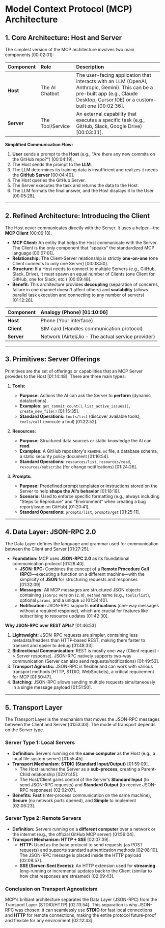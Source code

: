 # Model Context Protocol (MCP) Architecture 

## 1. Core Architecture: Host and Server

The simplest version of the MCP architecture involves two main components [00:02:01]:

| Component | Role | Description |
| :--- | :--- | :--- |
| **Host** | The AI Chatbot | The user-facing application that interacts with an LLM (OpenAI, Anthropic, Gemini). This can be a pre-built app (e.g., Claude Desktop, Cursor IDE) or a custom-built one [00:02:36]. |
| **Server** | The Tool/Service | An external capability that executes a specific task (e.g., GitHub, Slack, Google Drive) [00:03:31]. |

**Simplified Communication Flow:**
1.  **User** sends a prompt to the **Host** (e.g., "Are there any new commits on the GitHub repo?") [00:04:19].
2.  The Host sends the prompt to the **LLM**.
3.  The LLM determines its training data is insufficient and realizes it needs the **GitHub Server** [00:04:40].
4.  The Host queries the GitHub Server.
5.  The Server executes the task and returns the data to the Host.
6.  The LLM formats the final answer, and the Host displays it to the User [00:05:28].

---

## 2. Refined Architecture: Introducing the Client

The Host never communicates directly with the Server. It uses a helper—the **MCP Client** [00:06:18].

* **MCP Client:** An entity that helps the Host communicate with the Server. The Client is the only component that "speaks" the standardized MCP language [00:07:01].
* **Relationship:** The Client-Server relationship is strictly **one-on-one** (one Client connects to only one Server) [00:08:50].
* **Structure:** If a Host needs to connect to multiple Servers (e.g., GitHub, Slack, Drive), it must spawn an equal number of Clients (one Client for GitHub, one for Slack, etc.) [00:09:48].
* **Benefit:** This architecture provides **decoupling** (separation of concerns, failure in one channel doesn't affect others) and **scalability** (allows parallel task execution and connecting to any number of servers) [01:12:26].

| Component | Analogy (Phone) [01:10:06] |
| :--- | :--- |
| **Host** | Phone (Your interface) |
| **Client** | SIM card (Handles communication protocol) |
| **Server** | Network (Airtel/Jio - The actual service provider) |

---

## 3. Primitives: Server Offerings

Primitives are the set of offerings or capabilities that an MCP Server provides to the Host [01:14:48]. There are three main types:

1.  **Tools:**
    * **Purpose:** Actions the AI can ask the Server to **perform** (dynamic data/actions).
    * **Examples:** `get_commit_count()`, `list_active_issues()`, `create_new_file()` [01:15:35].
    * **Standard Operations:** `tools/list` (discover available tools), `tools/call` (execute a tool) [01:22:52].

2.  **Resources:**
    * **Purpose:** Structured data sources or static knowledge the AI can **read**.
    * **Examples:** A GitHub repository's `README.md` file, a database schema, a static security policy document [01:16:54].
    * **Standard Operations:** `resources/list`, `resources/read`, `resources/subscribe` (for change notifications) [01:24:26].

3.  **Prompts:**
    * **Purpose:** Predefined prompt templates or instructions stored on the Server to help **shape the AI's behavior** [01:18:16].
    * **Scenario:** Used to enforce specific formatting (e.g., always including "Steps to Reproduce" and "Environment" when creating a bug report/issue on GitHub) [01:20:41].
    * **Standard Operations:** `prompts/list`, `prompts/get` [01:25:11].

---

## 4. Data Layer: JSON-RPC 2.0

The Data Layer defines the language and grammar used for communication between the Client and Server [01:27:25].

* **Foundation:** MCP uses **JSON-RPC 2.0** as its foundational communication protocol [01:28:40].
    * **JSON-RPC:** Combines the concept of a **Remote Procedure Call (RPC)**—executing a function on a different machine—with the simplicity of **JSON** for structuring requests and responses [01:32:09].
    * **Messages:** All MCP messages are structured JSON objects containing `jsonrpc` version (`2.0`), `method` name (e.g., `tools/list`), optional `params`, and a unique `id` [01:34:40].
    * **Notification:** JSON-RPC supports **notifications** (one-way messages without a required response), which are crucial for features like subscribing to resource updates [01:42:30].

**Why JSON-RPC over REST APIs?** [01:46:53]
1.  **Lightweight:** JSON-RPC requests are simpler, containing less metadata/headers than HTTP-based REST, making them faster to transmit and easier to debug [01:48:33].
2.  **Bidirectional Communication:** REST is mostly one-way (Client request -> Server response). JSON-RPC natively supports two-way communication (Server can also send requests/notifications) [01:49:53].
3.  **Transport Agnostic:** JSON-RPC is flexible and can work with various transport methods (HTTP, STDIO, WebSockets), a critical requirement for MCP [01:50:47].
4.  **Batching:** JSON-RPC allows sending multiple requests simultaneously in a single message payload [01:51:50].

---

## 5. Transport Layer

The Transport Layer is the mechanism that moves the JSON-RPC messages between the Client and Server [01:53:33]. The mode of transport depends on the Server type.

### Server Type 1: Local Servers
* **Definition:** Servers running on the **same computer** as the Host (e.g., a local file system server) [01:55:45].
* **Transport Mechanism:** **STDIO (Standard Input/Output)** [01:59:09].
    * The Host launches the Server as a **sub-process**, creating a Parent-Child relationship [02:01:45].
    * The Host/Client gains control of the Server's **Standard Input** (to send JSON-RPC requests) and **Standard Output** (to receive JSON-RPC responses) [02:02:07].
* **Benefits:** **Fast** (inter-process communication on the same machine), **Secure** (no network ports opened), and **Simple** to implement [02:06:23].

### Server Type 2: Remote Servers
* **Definition:** Servers running on a **different computer** over a network or the internet (e.g., the official GitHub MCP server) [01:56:04].
* **Transport Mechanism:** **HTTP + SSE** [02:07:39].
    * **HTTP:** Used as the base protocol to send requests (as POST requests) and supports standard authentication methods [02:08:10]. The JSON-RPC message is placed inside the HTTP payload [02:08:57].
    * **SSE (Server-Sent Events):** An HTTP extension used for **streaming** long-running or incremental updates back to the Client (similar to how chat responses are streamed) [02:09:43].

### Conclusion on Transport Agnosticism
MCP's brilliant architecture separates the Data Layer (JSON-RPC) from the Transport Layer (STDIO/HTTP) [02:13:54]. This separation is why JSON-RPC was chosen: it can seamlessly use **STDIO** for fast local connections and **HTTP** for remote connections, making the entire protocol future-proof and flexible for any environment [02:12:43].


